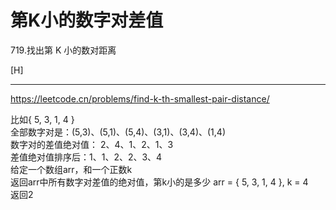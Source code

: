 # 第K小的数字对差值
719.找出第 K 小的数对距离

[H]

---

https://leetcode.cn/problems/find-k-th-smallest-pair-distance/


比如{ 5, 3, 1, 4 }  
全部数字对是：(5,3)、(5,1)、(5,4)、(3,1)、(3,4)、(1,4)  
数字对的差值绝对值： 2、4、1、2、1、3  
差值绝对值排序后：1、1、2、2、3、4  
给定一个数组arr，和一个正数k  
返回arr中所有数字对差值的绝对值，第k小的是多少
arr = { 5, 3, 1, 4 }, k = 4  
返回2
